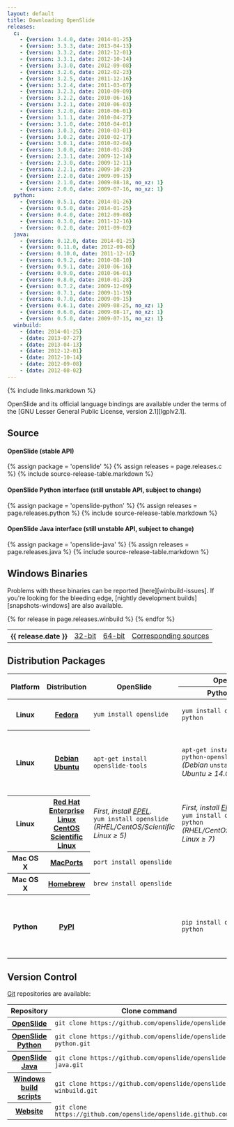 ```yaml
---
layout: default
title: Downloading OpenSlide
releases:
  c:
    - {version: 3.4.0, date: 2014-01-25}
    - {version: 3.3.3, date: 2013-04-13}
    - {version: 3.3.2, date: 2012-12-01}
    - {version: 3.3.1, date: 2012-10-14}
    - {version: 3.3.0, date: 2012-09-08}
    - {version: 3.2.6, date: 2012-02-23}
    - {version: 3.2.5, date: 2011-12-16}
    - {version: 3.2.4, date: 2011-03-07}
    - {version: 3.2.3, date: 2010-09-09}
    - {version: 3.2.2, date: 2010-06-16}
    - {version: 3.2.1, date: 2010-06-03}
    - {version: 3.2.0, date: 2010-06-01}
    - {version: 3.1.1, date: 2010-04-27}
    - {version: 3.1.0, date: 2010-04-01}
    - {version: 3.0.3, date: 2010-03-01}
    - {version: 3.0.2, date: 2010-02-17}
    - {version: 3.0.1, date: 2010-02-04}
    - {version: 3.0.0, date: 2010-01-28}
    - {version: 2.3.1, date: 2009-12-14}
    - {version: 2.3.0, date: 2009-12-11}
    - {version: 2.2.1, date: 2009-10-23}
    - {version: 2.2.0, date: 2009-09-15}
    - {version: 2.1.0, date: 2009-08-18, no_xz: 1}
    - {version: 2.0.0, date: 2009-07-16, no_xz: 1}
  python:
    - {version: 0.5.1, date: 2014-01-26}
    - {version: 0.5.0, date: 2014-01-25}
    - {version: 0.4.0, date: 2012-09-08}
    - {version: 0.3.0, date: 2011-12-16}
    - {version: 0.2.0, date: 2011-09-02}
  java:
    - {version: 0.12.0, date: 2014-01-25}
    - {version: 0.11.0, date: 2012-09-08}
    - {version: 0.10.0, date: 2011-12-16}
    - {version: 0.9.2, date: 2010-08-10}
    - {version: 0.9.1, date: 2010-06-16}
    - {version: 0.9.0, date: 2010-06-01}
    - {version: 0.8.0, date: 2010-01-28}
    - {version: 0.7.2, date: 2009-12-09}
    - {version: 0.7.1, date: 2009-11-19}
    - {version: 0.7.0, date: 2009-09-15}
    - {version: 0.6.1, date: 2009-08-25, no_xz: 1}
    - {version: 0.6.0, date: 2009-08-17, no_xz: 1}
    - {version: 0.5.0, date: 2009-07-15, no_xz: 1}
  winbuild:
    - {date: 2014-01-25}
    - {date: 2013-07-27}
    - {date: 2013-04-13}
    - {date: 2012-12-01}
    - {date: 2012-10-14}
    - {date: 2012-09-08}
    - {date: 2012-08-02}
---
```


{% include links.markdown %}

OpenSlide and its official language bindings are available under the terms
of the [GNU Lesser General Public License, version 2.1][lgplv2.1].

Source
------

#### OpenSlide (stable API)
{% assign package = 'openslide' %}
{% assign releases = page.releases.c %}
{% include source-release-table.markdown %}

#### OpenSlide Python interface (still unstable API, subject to change)
{% assign package = 'openslide-python' %}
{% assign releases = page.releases.python %}
{% include source-release-table.markdown %}

#### OpenSlide Java interface (still unstable API, subject to change)
{% assign package = 'openslide-java' %}
{% assign releases = page.releases.java %}
{% include source-release-table.markdown %}

Windows Binaries
----------------

Problems with these binaries can be reported [here][winbuild-issues].
If you're looking for the bleeding edge,
[nightly development builds][snapshots-windows] are also available.

<div class="releases">
  <table>
    {% for release in page.releases.winbuild %}
      <tr class="{% cycle 'winbuild': 'odd', 'even' %}">
        <th>{{ release.date }}</th>
        <td><a href="https://github.com/openslide/openslide-winbuild/releases/download/v{{ release.date|remove:'-' }}/openslide-win32-{{ release.date|remove:'-' }}.zip">32-bit</a></td>
        <td><a href="https://github.com/openslide/openslide-winbuild/releases/download/v{{ release.date|remove:'-' }}/openslide-win64-{{ release.date|remove:'-' }}.zip">64-bit</a></td>
        <td><a href="https://github.com/openslide/openslide-winbuild/releases/download/v{{ release.date|remove:'-' }}/openslide-winbuild-{{ release.date|remove:'-' }}.zip">Corresponding sources</a></td>
      </tr>
    {% endfor %}
  </table>
</div>

Distribution Packages
---------------------

<table class="pinfo">
  <thead>
    <tr>
      <th rowspan="2">Platform</th>
      <th rowspan="2">Distribution</th>
      <th rowspan="2">OpenSlide</th>
      <th colspan="2">OpenSlide Python</th>
    </tr>
    <tr>
      <th>Python 2</th>
      <th>Python 3</th>
    </tr>
  </thead>
  <tbody>
    <tr>
      <th>Linux</th>
      <th><a href="http://fedoraproject.org/">Fedora</a></th>
      <td><code>yum install openslide</code></td>
      <td><code>yum install openslide-python</code></td>
      <td><code>yum install openslide-python3</code></td>
    </tr>
    <tr>
      <th>Linux</th>
      <th>
        <a href="http://www.debian.org/">Debian</a><br>
        <a href="http://www.ubuntu.com/">Ubuntu</a>
      </th>
      <td><code>apt-get install openslide-tools</code></td>
      <td>
        <code>apt-get install python-openslide</code><br>
        <i>(Debian</i> <code>unstable</code><i>, Ubuntu &ge; 14.04)</i>
      </td>
      <td>
        <code>apt-get install python3-openslide</code><br>
        <i>(Debian</i> <code>unstable</code><i>, Ubuntu &ge; 14.04)</i>
      </td>
    </tr>
    <tr>
      <th>Linux</th>
      <th>
        <a href="http://www.redhat.com/products/enterprise-linux/">Red Hat Enterprise Linux</a><br>
        <a href="https://www.centos.org/">CentOS</a><br>
        <a href="https://www.scientificlinux.org/">Scientific Linux</a>
      </th>
      <td>
        <i>First, install <a href="https://fedoraproject.org/wiki/EPEL">EPEL</a>.</i><br>
        <code>yum install openslide</code><br>
        <i>(RHEL/CentOS/Scientific Linux &ge; 5)</i>
      </td>
      <td>
        <i>First, install <a href="https://fedoraproject.org/wiki/EPEL">EPEL</a>.</i><br>
        <code>yum install openslide-python</code><br>
        <i>(RHEL/CentOS/Scientific Linux &ge; 7)</i>
      </td>
      <td></td>
    </tr>
    <tr>
      <th>Mac OS X</th>
      <th><a href="http://www.macports.org/">MacPorts</a></th>
      <td><code>port install openslide</code></td>
      <td></td>
      <td></td>
    </tr>
    <tr>
      <th>Mac OS X</th>
      <th><a href="http://brew.sh/">Homebrew</a></th>
      <td><code>brew install openslide</code></td>
      <td></td>
      <td></td>
    </tr>
    <tr>
      <th>Python</th>
      <th><a href="https://pypi.python.org/pypi">PyPI</a></th>
      <td></td>
      <td><code>pip install openslide-python</code></td>
      <td>
        <code>pip-python3 install openslide-python</code><br>
        <i>(or </i><code>pip-3.3</code><i>, </i><code>pip</code><i>, etc.)</i>
      </td>
    </tr>
  </tbody>
</table>


Version Control
---------------
[Git][git] repositories are available:

<table class="pinfo">
  <thead>
    <tr>
      <th>Repository</th>
      <th>Clone command</th>
    </tr>
  </thead>
  <tbody>
    <tr>
      <th><a href="https://github.com/openslide/openslide">OpenSlide</a></th>
      <td><code>git clone https://github.com/openslide/openslide.git</code></td>
    </tr>
    <tr>
      <th><a href="https://github.com/openslide/openslide-python">OpenSlide Python</a></th>
      <td><code>git clone https://github.com/openslide/openslide-python.git</code></td>
    </tr>
    <tr>
      <th><a href="https://github.com/openslide/openslide-java">OpenSlide Java</a></th>
      <td><code>git clone https://github.com/openslide/openslide-java.git</code></td>
    </tr>
    <tr>
      <th><a href="https://github.com/openslide/openslide-winbuild">Windows build scripts</a></th>
      <td><code>git clone https://github.com/openslide/openslide-winbuild.git</code></td>
    </tr>
    <tr>
      <th><a href="https://github.com/openslide/openslide.github.com">Website</a></th>
      <td><code>git clone https://github.com/openslide/openslide.github.com.git</code></td>
    </tr>
  </tbody>
</table>

<!-- Ensure spacing above footer -->
<span></span>

[git]: http://git-scm.com/
